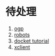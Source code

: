 # 待处理

1. [ogp](http://ogp.me)
2. [robots](https://neilpatel.com/blog/robots-txt/)
3. [docket tutorial](https://docker-curriculum.com/#introduction)
4. [xclient](http://xclient.info/?t=22dcd3c249bc291a24ef20acc97a97f9947a0846)
